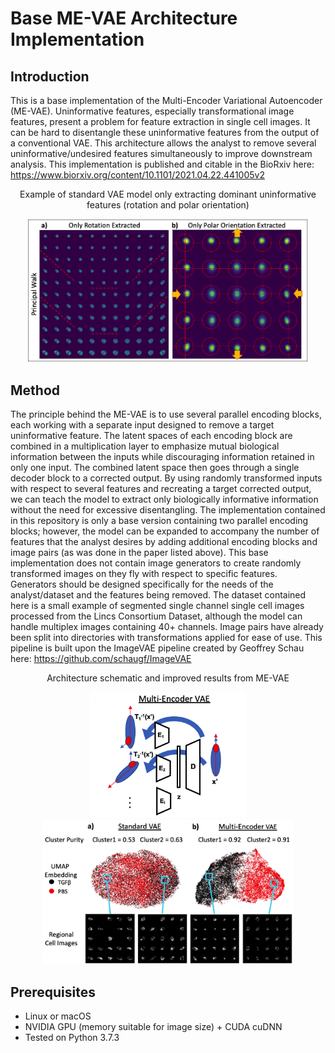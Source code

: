 # Base ME-VAE Architecture Implementation
## Introduction
This is a base implementation of the Multi-Encoder Variational Autoencoder (ME-VAE). Uninformative features, especially transformational image features, present a problem for feature extraction in single cell images. It can be hard to disentangle these uninformative features from the output of a conventional VAE. This architecture allows the analyst to remove several uninformative/undesired features simultaneously to improve downstream analysis.
This implementation is published and citable in the BioRxiv here: https://www.biorxiv.org/content/10.1101/2021.04.22.441005v2

<p align='center'>
  Example of standard VAE model only extracting dominant uninformative features (rotation and polar orientation)
</p> 
<p align='center'>
  <img src='assets/GithubFig1.png' width='450'/>
</p> 

## Method
The principle behind the ME-VAE is to use several parallel encoding blocks, each working with a separate input designed to remove a target uninformative feature. The latent spaces of each encoding block are combined in a multiplication layer to emphasize mutual biological information between the inputs while discouraging information retained in only one input. The combined latent space then goes through a single decoder block to a corrected output. By using randomly transformed inputs with respect to several features and recreating a target corrected output, we can teach the model to extract only biologically informative information without the need for excessive disentangling.
The implementation contained in this repository is only a base version containing two parallel encoding blocks; however, the model can be expanded to accompany the number of features that the analyst desires by adding additional encoding blocks and image pairs (as was done in the paper listed above). This base implementation does not contain image generators to create randomly transformed images on they fly with respect to specific features. Generators should be designed specifically for the needs of the analyst/dataset and the features being removed. The dataset contained here is a  small example of segmented single channel single cell images processed from the Lincs Consortium Dataset, although the model can handle multiplex images containing 40+ channels. Image pairs have already been split into directories with transformations applied for ease of use. This pipeline is built upon the ImageVAE pipeline created by Geoffrey Schau here: https://github.com/schaugf/ImageVAE

<p align="center">
  Architecture schematic and improved results from ME-VAE
</p>

<p align="center">
  <img src='assets/GithubFig2.png' width='250'/> <img src='assets/GithubFig3.png' width='400'/>
</p>


## Prerequisites
- Linux or macOS
- NVIDIA GPU (memory suitable for image size) + CUDA cuDNN
- Tested on Python 3.7.3










